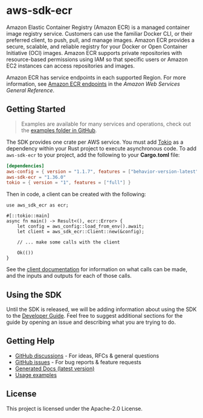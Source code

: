 # aws-sdk-ecr

Amazon Elastic Container Registry (Amazon ECR) is a managed container image registry service. Customers can use the familiar Docker CLI, or their preferred client, to push, pull, and manage images. Amazon ECR provides a secure, scalable, and reliable registry for your Docker or Open Container Initiative (OCI) images. Amazon ECR supports private repositories with resource-based permissions using IAM so that specific users or Amazon EC2 instances can access repositories and images.

Amazon ECR has service endpoints in each supported Region. For more information, see [Amazon ECR endpoints](https://docs.aws.amazon.com/general/latest/gr/ecr.html) in the _Amazon Web Services General Reference_.

## Getting Started

> Examples are available for many services and operations, check out the
> [examples folder in GitHub](https://github.com/awslabs/aws-sdk-rust/tree/main/examples).

The SDK provides one crate per AWS service. You must add [Tokio](https://crates.io/crates/tokio)
as a dependency within your Rust project to execute asynchronous code. To add `aws-sdk-ecr` to
your project, add the following to your **Cargo.toml** file:

```toml
[dependencies]
aws-config = { version = "1.1.7", features = ["behavior-version-latest"] }
aws-sdk-ecr = "1.36.0"
tokio = { version = "1", features = ["full"] }
```

Then in code, a client can be created with the following:

```rust,no_run
use aws_sdk_ecr as ecr;

#[::tokio::main]
async fn main() -> Result<(), ecr::Error> {
    let config = aws_config::load_from_env().await;
    let client = aws_sdk_ecr::Client::new(&config);

    // ... make some calls with the client

    Ok(())
}
```

See the [client documentation](https://docs.rs/aws-sdk-ecr/latest/aws_sdk_ecr/client/struct.Client.html)
for information on what calls can be made, and the inputs and outputs for each of those calls.

## Using the SDK

Until the SDK is released, we will be adding information about using the SDK to the
[Developer Guide](https://docs.aws.amazon.com/sdk-for-rust/latest/dg/welcome.html). Feel free to suggest
additional sections for the guide by opening an issue and describing what you are trying to do.

## Getting Help

* [GitHub discussions](https://github.com/awslabs/aws-sdk-rust/discussions) - For ideas, RFCs & general questions
* [GitHub issues](https://github.com/awslabs/aws-sdk-rust/issues/new/choose) - For bug reports & feature requests
* [Generated Docs (latest version)](https://awslabs.github.io/aws-sdk-rust/)
* [Usage examples](https://github.com/awslabs/aws-sdk-rust/tree/main/examples)

## License

This project is licensed under the Apache-2.0 License.


